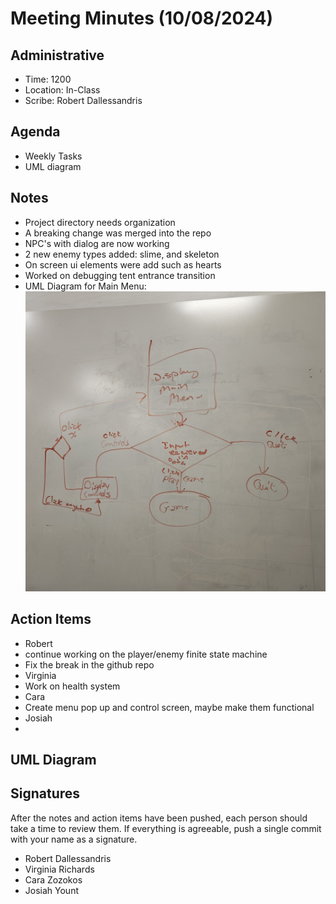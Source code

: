 # Meeting Minutes (10/08/2024)

## Administrative
* Time: 1200
* Location: In-Class
* Scribe: Robert Dallessandris

## Agenda
* Weekly Tasks
* UML diagram

## Notes
* Project directory needs organization
* A breaking change was merged into the repo
* NPC's with dialog are now working
* 2 new enemy types added: slime, and skeleton
* On screen ui elements were add such as hearts
* Worked on debugging tent entrance transition
* UML Diagram for Main Menu:
  ![UML](UML.jpg)

## Action Items
* Robert
 * continue working on the player/enemy finite state machine
 * Fix the break in the github repo
* Virginia
 * Work on health system
* Cara
 * Create menu pop up and control screen, maybe make them functional
* Josiah
 * 
 
## UML Diagram

## Signatures
After the notes and action items have been pushed, each person should take a time to review them. If everything is agreeable, push a single commit with your name as a signature. 
* Robert Dallessandris
* Virginia Richards 
* Cara Zozokos
* Josiah Yount
